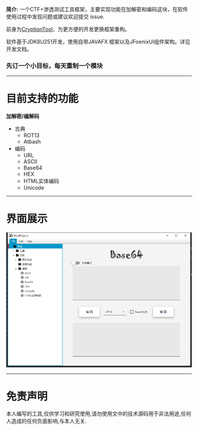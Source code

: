 
**简介:** 一个CTF+渗透测试工具框架，主要实现功能在加解密和编码这块，在软件使用过程中发现问题或建议欢迎提交 issue.

前身为[CryptionTool](https://github.com/ffffffff0x/CryptionTool)，为更方便的开发更换框架重构。

软件基于JDK8U251开发，使用自带JAVAFX 框架以及JFoenixUI组件架构。详见开发文档。

### 先订一个小目标，每天重制一个模块
---

# 目前支持的功能

**加解密/编解码**
- 古典
  - ROT13
  - Atbash
- 编码
  - URL
  - ASCII
  - Base64
  - HEX
  - HTML实体编码
  - Unicode

---

# 界面展示

![](./assets/img/01.png)

---

# 免责声明

本人编写的工具,仅供学习和研究使用,请勿使用文中的技术源码用于非法用途,任何人造成的任何负面影响,与本人无关.
